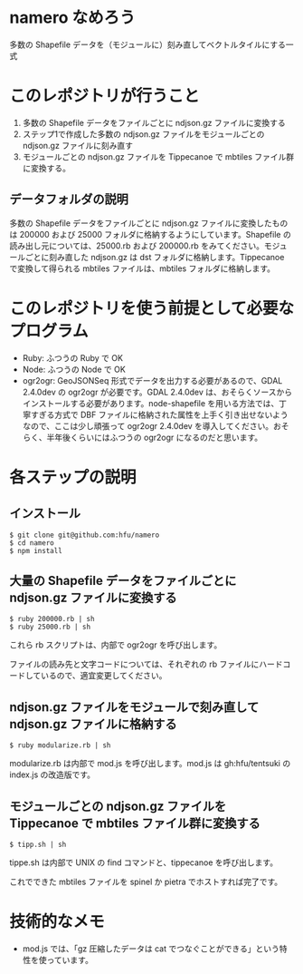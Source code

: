 # namero なめろう
多数の Shapefile データを（モジュールに）刻み直してベクトルタイルにする一式

# このレポジトリが行うこと
1. 多数の Shapefile データをファイルごとに ndjson.gz ファイルに変換する
2. ステップ1で作成した多数の ndjson.gz ファイルをモジュールごとの ndjson.gz ファイルに刻み直す
3. モジュールごとの ndjson.gz ファイルを Tippecanoe で mbtiles ファイル群に変換する。

## データフォルダの説明
多数の Shapefile データをファイルごとに ndjson.gz ファイルに変換したものは 200000 および 25000 フォルダに格納するようにしています。Shapefile の読み出し元については、25000.rb および 200000.rb をみてください。モジュールごとに刻み直した ndjson.gz は dst フォルダに格納します。Tippecanoe で変換して得られる mbtiles ファイルは、mbtiles フォルダに格納します。

# このレポジトリを使う前提として必要なプログラム
- Ruby: ふつうの Ruby で OK
- Node: ふつうの Node で OK
- ogr2ogr: GeoJSONSeq 形式でデータを出力する必要があるので、GDAL 2.4.0dev の ogr2ogr が必要です。GDAL 2.4.0dev は、おそらくソースからインストールする必要があります。node-shapefile を用いる方法では、丁寧すぎる方式で DBF ファイルに格納された属性を上手く引き出せないようなので、ここは少し頑張って ogr2ogr 2.4.0dev を導入してください。おそらく、半年後くらいにはふつうの ogr2ogr になるのだと思います。

# 各ステップの説明
## インストール
```console
$ git clone git@github.com:hfu/namero
$ cd namero
$ npm install
```

## 大量の Shapefile データをファイルごとに ndjson.gz ファイルに変換する
```console
$ ruby 200000.rb | sh
$ ruby 25000.rb | sh
```
これら rb スクリプトは、内部で ogr2ogr を呼び出します。

ファイルの読み先と文字コードについては、それぞれの rb ファイルにハードコードしているので、適宜変更してください。

## ndjson.gz ファイルをモジュールで刻み直して ndjson.gz ファイルに格納する
```console
$ ruby modularize.rb | sh
```
modularize.rb は内部で mod.js を呼び出します。mod.js は gh:hfu/tentsuki の index.js の改造版です。

## モジュールごとの ndjson.gz ファイルを Tippecanoe で mbtiles ファイル群に変換する
```console
$ tipp.sh | sh
```
tippe.sh は内部で UNIX の find コマンドと、tippecanoe を呼び出します。

これでできた mbtiles ファイルを spinel か pietra でホストすれば完了です。

# 技術的なメモ
- mod.js では、「gz 圧縮したデータは cat でつなぐことができる」という特性を使っています。
